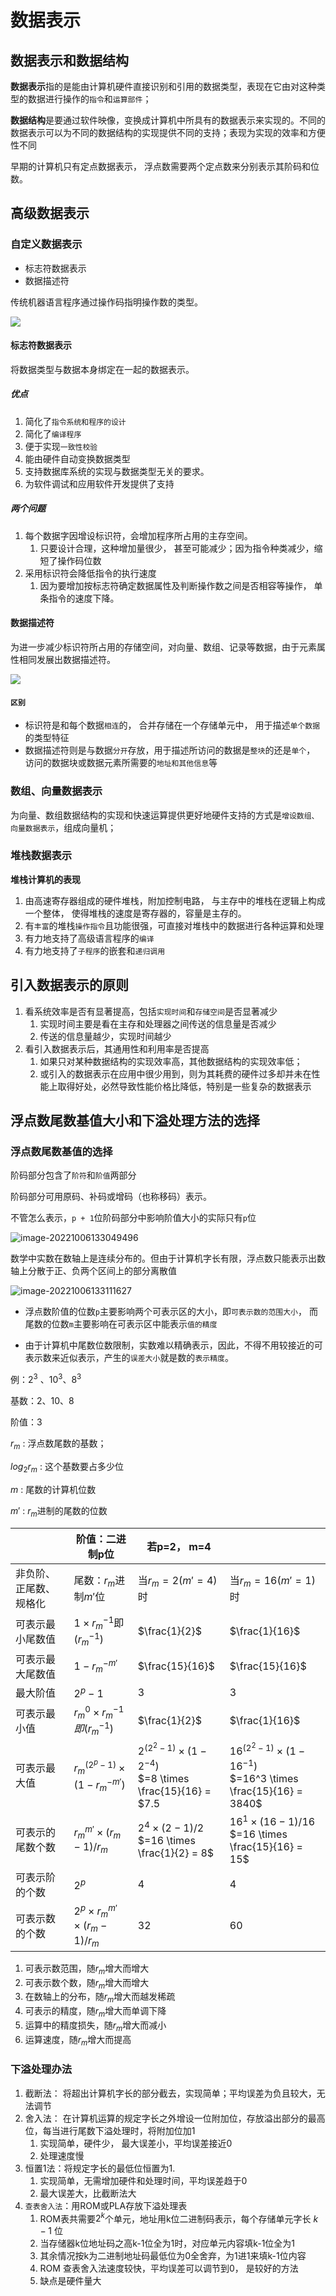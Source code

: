 # 数据表示



## 数据表示和数据结构

**数据表示**指的是能由计算机硬件直接识别和引用的数据类型，表现在它由对这种类型的数据进行操作的`指令`和`运算部件`；

**数据结构**是要通过软件映像，变换成计算机中所具有的数据表示来实现的。不同的数据表示可以为不同的数据结构的实现提供不同的支持；表现为实现的效率和方便性不同



早期的计算机只有定点数据表示， 浮点数需要两个定点数来分别表示其阶码和位数。



## 高级数据表示

### 自定义数据表示

- 标志符数据表示
- 数据描述符

传统机器语言程序通过操作码指明操作数的类型。

![](../imgs/2.1_1.drawio.png)

#### 标志符数据表示

将数据类型与数据本身绑定在一起的数据表示。

##### 优点

1. 简化了`指令系统和程序的设计`
2. 简化了`编译程序`
3. 便于实现`一致性校验`
4. 能由硬件自动变换数据类型
5. 支持数据库系统的实现与数据类型无关的要求。
6. 为软件调试和应用软件开发提供了支持

##### 两个问题

1. 每个数据字因增设标识符，会增加程序所占用的主存空间。
   1. 只要设计合理，这种增加量很少， 甚至可能减少；因为指令种类减少，缩短了操作码位数
2. 采用标识符会降低指令的执行速度
   1. 因为要增加按标志符确定数据属性及判断操作数之间是否相容等操作， 单条指令的速度下降。

#### 数据描述符

为进一步减少标识符所占用的存储空间，对向量、数组、记录等数据，由于元素属性相同发展出数据描述符。

![](../imgs/data-descriptor.png)



#### `区别`

- 标识符是和每个数据`相连`的， 合并存储在一个存储单元中， 用于描述`单个数据`的类型特征
- 数据描述符则是与数据`分开`存放，用于描述所访问的数据是`整块`的还是`单个`， 访问的数据块或数据元素所需要的`地址和其他信息`等



### 数组、向量数据表示

为向量、数组数据结构的实现和快速运算提供更好地硬件支持的方式是`增设数组、向量数据表示`，组成向量机；

### 堆栈数据表示

**堆栈计算机的表现**

1. 由高速寄存器组成的硬件堆栈，附加控制电路， 与主存中的堆栈在逻辑上构成一个整体， 使得堆栈的速度是寄存器的，容量是主存的。
2. 有`丰富`的堆栈`操作指令`且功能很强，可直接对堆栈中的数据进行各种运算和处理
3. 有力地支持了高级语言程序的`编译`
4. 有力地支持了`子程序`的嵌套和`递归调用`





## 引入数据表示的原则

1. 看系统效率是否有显著提高，包括`实现时间`和`存储空间`是否显著减少
   1. 实现时间主要是看在主存和处理器之间传送的信息量是否减少
   2. 传送的信息量越少，实现时间越少
2. 看引入数据表示后，其通用性和利用率是否提高
   1. 如果只对某种数据结构的实现效率高，其他数据结构的实现效率低；
   2. 或引入的数据表示在应用中很少用到，则为其耗费的硬件过多却并未在性能上取得好处，必然导致性能价格比降低，特别是一些复杂的数据表示



## 浮点数尾数基值大小和下溢处理方法的选择

### 浮点数尾数基值的选择

阶码部分包含了`阶符`和`阶值`两部分

阶码部分可用原码、补码或增码（也称移码）表示。

不管怎么表示，`p + 1`位阶码部分中影响阶值大小的实际只有`p`位

![image-20221006133049496](../imgs/image-20221006133049496.png)

数学中实数在数轴上是连续分布的。但由于计算机字长有限，浮点数只能表示出数轴上分散于正、负两个区间上的部分离散值



![image-20221006133111627](../imgs/image-20221006133111627.png)



- 浮点数阶值的位数`p`主要影响两个可表示区的大小，即`可表示数的范围大小`， 而尾数的位数`m`主要影响在可表示区中能表示`值的精度`

- 由于计算机中尾数位数限制，实数难以精确表示，因此，不得不用较接近的可表示数来近似表示，产生的`误差大小`就是数的`表示精度`。



例：$2^3$ 、$10^3$、$8^3$ 

基数：2、10、8

阶值：3

$r_m$ : 浮点数尾数的基数； 

$log_2r_m$ : 这个基数要占多少位

$m$ : 尾数的计算机位数 

$m'$ : $r_m$进制的尾数的位数



|                        | 阶值：二进制p位                           | 若p=2， m=4                                                  |                                                              |
| ---------------------- | ----------------------------------------- | ------------------------------------------------------------ | ------------------------------------------------------------ |
| 非负阶、正尾数、规格化 | 尾数：$r_m$进制$m'$位                     | 当$r_m=2(m'=4)$时                                            | 当$r_m=16(m'=1)$时                                           |
| 可表示最小尾数值       | $1\times r_m^{-1}\text{即} (r_m^{-1})$    | $\frac{1}{2}$                                                | $\frac{1}{16}$                                               |
| 可表示最大尾数值       | $1-r_m^{-m'}$                             | $\frac{15}{16}$                                              | $\frac{15}{16}$                                              |
| 最大阶值               | $2^p-1$                                   | 3                                                            | 3                                                            |
| 可表示最小值           | $r_m^0\times{r_m^{-1}} 即(r_m^{-1})$      | $\frac{1}{2}$                                                | $\frac{1}{16}$                                               |
| 可表示最大值           | $r_m^{(2^p-1)} \times (1-r_m^{-m'})$      | $2^{(2^2-1)} \times (1-2^{-4})$<br />$=8 \times \frac{15}{16} = $7.5 | $16^{(2^2-1)} \times (1-16^{-1})$<br />$=16^3 \times \frac{15}{16} = 3840$ |
| 可表示的尾数个数       | $r_m^{m'} \times (r_m -1)/r_m$            | $2^4 \times (2-1)/2$<br />$=16 \times \frac{1}{2} = 8$       | $16^1 \times (16-1)/16$<br />$=16 \times \frac{15}{16} = 15$ |
| 可表示阶的个数         | $2^p$                                     | $4$                                                          | $4$                                                          |
| 可表示数的个数         | $2^p \times r_m^{m'} \times (r_m -1)/r_m$ | $32$                                                         | $60$                                                         |





1. 可表示数范围，随$r_m$增大而增大
2. 可表示数个数，随$r_m$增大而增大
3. 在数轴上的分布，随$r_m$增大而越发稀疏
4. 可表示的精度，随$r_m$增大而单调下降
5. 运算中的精度损失，随$r_m$增大而减小
6. 运算速度，随$r_m$增大而提高



### 下溢处理办法

1. 截断法： 将超出计算机字长的部分截去，实现简单；平均误差为负且较大，无法调节
2. 舍入法： 在计算机运算的规定字长之外增设一位附加位，存放溢出部分的最高位，每当进行尾数下溢处理时，将附加位加1
   1. 实现简单，硬件少， 最大误差小，平均误差接近0
   2. 处理速度慢
3. 恒置1法：将规定字长的最低位恒置为1.
   1. 实现简单，无需增加硬件和处理时间，平均误差趋于0
   2. 最大误差大，比截断法大
4. `查表舍入法`：用ROM或PLA存放下溢处理表
   1. ROM表共需要$2^k$个单元，地址用k位二进制码表示，每个存储单元字长 $k-1$ 位
   2. 当存储器k位地址码之高k-1位全为1时，对应单元内容填k-1位全为1
   3. 其余情况按k为二进制地址码最低位为0全舍弃，为1进1来填k-1位内容
   4. ROM 查表舍入法速度较快，平均误差可以调节到0， 是较好的方法
   5. 缺点是硬件量大





















